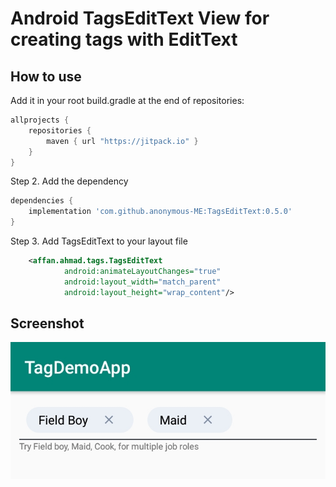 # Android TagsEditText View for creating tags with EditText

## How to use ##


Add it in your root build.gradle at the end of repositories:
```groovy
allprojects {
	repositories {
		maven { url "https://jitpack.io" }
	}
}
```
Step 2. Add the dependency
```groovy
dependencies {
	implementation 'com.github.anonymous-ME:TagsEditText:0.5.0'
}
```
Step 3. Add TagsEditText to your layout file
```xml
    <affan.ahmad.tags.TagsEditText
            android:animateLayoutChanges="true"
            android:layout_width="match_parent"
            android:layout_height="wrap_content"/>
```
## Screenshot ##
![Screenshot](Screenshot.jpg)
